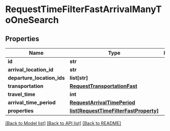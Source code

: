 # RequestTimeFilterFastArrivalManyToOneSearch

## Properties
Name | Type | Description | Notes
------------ | ------------- | ------------- | -------------
**id** | **str** |  | 
**arrival_location_id** | **str** |  | 
**departure_location_ids** | **list[str]** |  | 
**transportation** | [**RequestTransportationFast**](RequestTransportationFast.md) |  | 
**travel_time** | **int** |  | 
**arrival_time_period** | [**RequestArrivalTimePeriod**](RequestArrivalTimePeriod.md) |  | 
**properties** | [**list[RequestTimeFilterFastProperty]**](RequestTimeFilterFastProperty.md) |  | 

[[Back to Model list]](../README.md#documentation-for-models) [[Back to API list]](../README.md#documentation-for-api-endpoints) [[Back to README]](../README.md)


